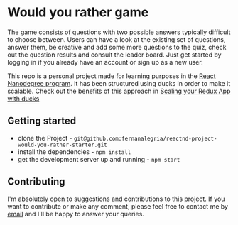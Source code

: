 # Would you rather game

The game consists of questions with two possible answers typically difficult to choose between. Users can have a look at the existing set of questions, answer them, be creative and add some more questions to the quiz, check out the question results and consult the leader board. Just get started by logging in if you already have an account or sign up as a new user.

This repo is a personal project made for learning purposes in the [React Nanodegree program](https://www.udacity.com/course/react-nanodegree--nd019). It has been structured using ducks in order to make it scalable. Check out the benefits of this approach in [Scaling your Redux App with ducks](https://medium.freecodecamp.org/scaling-your-redux-app-with-ducks-6115955638be)

## Getting started

* clone the Project - `git@github.com:fernanalegria/reactnd-project-would-you-rather-starter.git`
* install the dependencies - `npm install`
* get the development server up and running - `npm start`

## Contributing

I'm absolutely open to suggestions and contributions to this project. If you want to contribute or make any comment, please feel free to contact me by [email](mailto:fernanalegria@gmail.com) and I'll be happy to answer your queries.
